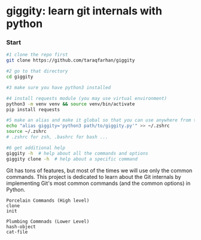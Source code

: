 # giggity: learn git internals with python

### Start
```sh
#1 clone the repo first
git clone https://github.com/taraqfarhan/giggity

#2 go to that directory
cd giggity

#3 make sure you have python3 installed

#4 install requests module (you may use virtual environment)
python3 -m venv venv && source venv/bin/activate
pip install requests

#5 make an alias and make it global so that you can use anywhere from the terminal
echo "alias giggity='python3 path/to/giggity.py'" >> ~/.zshrc
source ~/.zshrc 
# .zshrc for zsh, .bashrc for bash ...

#6 get additional help
giggity -h  # help about all the commands and options
giggity clone -h  # help about a specific command 
```

Git has tons of features, but most of the times we will use only the common commands. This project is dedicated to learn about the Git internals by implementing Git's most common commands (and the common options) in Python.

```
Porcelain Commands (High level)
clone
init
```

```
Plumbing Commnads (Lower Level)
hash-object
cat-file
```